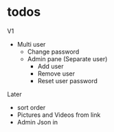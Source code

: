 
# todos

V1

* Multi user
    * Change password
    * Admin pane (Separate user)
        * Add user
        * Remove user
        * Reset user password

Later
* sort order
* Pictures and Videos from link
* Admin Json in